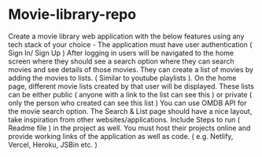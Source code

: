 # Movie-library-repo
Create a movie library web application with the below features using any tech stack of your choice -
The application must have user authentication ( Sign In/ Sign Up )
After logging in users will be navigated to the home screen where they should see a search option where they can search movies and see details of those movies. 
They can create a list of movies by adding the movies to lists. ( Similar to youtube playlists ). On the home page, different movie lists created by that user will be displayed.
These lists can be either public ( anyone with a link to the list can see this ) or private ( only the person who created can see this list )
You can use OMDB API for the movie search option.
The Search & List page should have a nice layout, take inspiration from other websites/applications.
Include Steps to run ( Readme file ) in the project as well.
You must host their projects online and provide working links of the application as well as code. ( e.g. Netlify, Vercel, Heroku, JSBin etc. )
